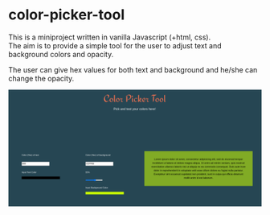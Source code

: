# color-picker-tool

This is a miniproject written in vanilla Javascript (+html, css).  
The aim is to provide a simple tool for the user to adjust text and background colors and opacity.  
  
The user can give hex values for both text and background and he/she can change the opacity.  
  
<img src="color-picker-tool-img.png">
